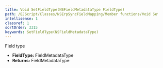 ```yaml
---
title: Void SetFieldType(NSFieldMetadataType FieldType)
path: /EJScript/Classes/NSErpSyncFieldMapping/Member functions/Void SetFieldType(NSFieldMetadataType p_0)
intellisense: 1
classref: 1
sortOrder: 3315
keywords: SetFieldType(NSFieldMetadataType)
---
```



Field type



* **FieldType:** FieldMetadataType
* **Returns:** FieldMetadataType


